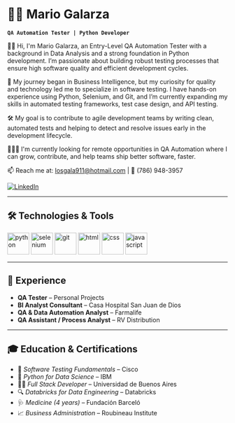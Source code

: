 # 👨‍💼 Mario Galarza

**`QA Automation Tester | Python Developer`**

👋🏻 Hi, I'm Mario Galarza, an Entry-Level QA Automation Tester with a background in Data Analysis and a strong foundation in Python development. I’m passionate about building robust testing processes that ensure high software quality and efficient development cycles.

🚀 My journey began in Business Intelligence, but my curiosity for quality and technology led me to specialize in software testing. I have hands-on experience using Python, Selenium, and Git, and I’m currently expanding my skills in automated testing frameworks, test case design, and API testing.

🛠️ My goal is to contribute to agile development teams by writing clean, automated tests and helping to detect and resolve issues early in the development lifecycle.

👨🏻‍💻 I'm currently looking for remote opportunities in QA Automation where I can grow, contribute, and help teams ship better software, faster.

📫 Reach me at: [losgala911@hotmail.com](mailto:losgala911@hotmail.com) | 📱 (786) 948-3957

[![LinkedIn](https://img.shields.io/badge/LinkedIn-Mario%20Galarza-blue?logo=linkedin&style=for-the-badge)](https://www.linkedin.com/in/losgala/)

---

## 🛠️ Technologies & Tools

<p align="left">
  <img alt="python" width="50px" src="https://cdn.jsdelivr.net/gh/devicons/devicon@latest/icons/python/python-original.svg" />
  <img alt="selenium" width="50px" src="https://upload.wikimedia.org/wikipedia/commons/d/d5/Selenium_Logo.png" />
  <img alt="git" width="50px" src="https://cdn.jsdelivr.net/gh/devicons/devicon@latest/icons/git/git-original.svg" />
  <img alt="html" width="50px" src="https://cdn.jsdelivr.net/gh/devicons/devicon@latest/icons/html5/html5-original.svg" />
  <img alt="css" width="50px" src="https://cdn.jsdelivr.net/gh/devicons/devicon@latest/icons/css3/css3-original.svg" />
  <img alt="javascript" width="50px" src="https://cdn.jsdelivr.net/gh/devicons/devicon@latest/icons/javascript/javascript-original.svg" />
</p>

---

## 💼 Experience

- **QA Tester** – Personal Projects  
- **BI Analyst Consultant** – Casa Hospital San Juan de Dios 
- **QA & Data Automation Analyst** – Farmalife  
- **QA Assistant / Process Analyst** – RV Distribution  

---

## 🎓 Education & Certifications

- 🧪 *Software Testing Fundamentals* – Cisco  
- 🐍 *Python for Data Science* – IBM  
- 🧑‍💻 *Full Stack Developer* – Universidad de Buenos Aires  
- 🔍 *Databricks for Data Engineering* – Databricks  
- 🩺 *Medicine (4 years)* – Fundación Barceló  
- 📈 *Business Administration* – Roubineau Institute  



